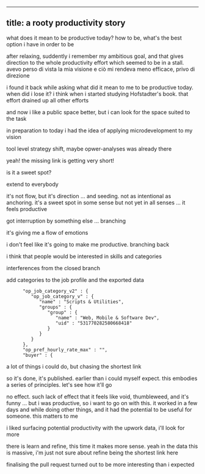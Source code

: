 ----
title: a rooty productivity story
----

what does it mean to be productive today? how to be, what's the best option i have in order to be

after relaxing, suddently i remember my ambitious goal, and that gives direction to the whole productivity effort which seemed to be in a stall. avevo perso di vista la mia visione e ciò mi rendeva meno efficace, privo di direzione

i found it back while asking what did it mean to me to be productive today. when did i lose it? i think when i started studying Hofstadter's book. that effort drained up all other efforts

and now i like a public space better, but i can look for the space suited to the task

in preparation to today i had the idea of applying microdevelopment to
my vision

tool level strategy shift, maybe opwer-analyses was already there

yeah! the missing link is getting very short!

is it a sweet spot?

extend to everybody

it's not flow, but it's direction ... and seeding. not as intentional
as anchoring. it's a sweet spot in some sense but not yet in all
senses ... it feels productive

got interruption by something else ... branching

it's giving me a flow of emotions

i don't feel like it's going to make me productive. branching back

i think that people would be interested in skills and categories

interferences from the closed branch

add categories to the job profile and the exported data

```
      "op_job_category_v2" : {
         "op_job_category_v" : {
            "name" : "Scripts & Utilities",
            "groups" : {
               "group" : {
                  "name" : "Web, Mobile & Software Dev",
                  "uid" : "531770282580668418"
               }
            }
         }
      },
      "op_pref_hourly_rate_max" : "",
      "buyer" : {
```

a lot of things i could do, but chasing the shortest link

so it's done, it's published. earlier than i could myself expect. this
embodies a series of principles. let's see how it'll go

no effect. such lack of effect that it feels like void, thumbleweed,
and it's funny ... but i was productive, so i want to go on with
this. it worked in a few days and while doing other things, and it had
the potential to be useful for someone. this matters to me

i liked surfacing potential productivity with the upwork data, i'll
look for more

there is learn and refine, this time it makes more sense. yeah in the data this is massive, i'm just not sure about refine being the shortest link here

finalising the pull request turned out to be more interesting than i
expected
